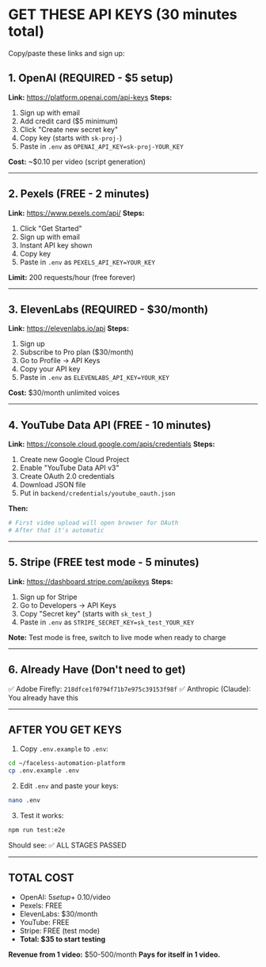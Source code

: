 # GET THESE API KEYS (30 minutes total)

Copy/paste these links and sign up:

## 1. OpenAI (REQUIRED - $5 setup)
**Link:** https://platform.openai.com/api-keys
**Steps:**
1. Sign up with email
2. Add credit card ($5 minimum)
3. Click "Create new secret key"
4. Copy key (starts with `sk-proj-`)
5. Paste in `.env` as `OPENAI_API_KEY=sk-proj-YOUR_KEY`

**Cost:** ~$0.10 per video (script generation)

---

## 2. Pexels (FREE - 2 minutes)
**Link:** https://www.pexels.com/api/
**Steps:**
1. Click "Get Started"
2. Sign up with email
3. Instant API key shown
4. Copy key
5. Paste in `.env` as `PEXELS_API_KEY=YOUR_KEY`

**Limit:** 200 requests/hour (free forever)

---

## 3. ElevenLabs (REQUIRED - $30/month)
**Link:** https://elevenlabs.io/api
**Steps:**
1. Sign up
2. Subscribe to Pro plan ($30/month)
3. Go to Profile → API Keys
4. Copy your API key
5. Paste in `.env` as `ELEVENLABS_API_KEY=YOUR_KEY`

**Cost:** $30/month unlimited voices

---

## 4. YouTube Data API (FREE - 10 minutes)
**Link:** https://console.cloud.google.com/apis/credentials
**Steps:**
1. Create new Google Cloud Project
2. Enable "YouTube Data API v3"
3. Create OAuth 2.0 credentials
4. Download JSON file
5. Put in `backend/credentials/youtube_oauth.json`

**Then:**
```bash
# First video upload will open browser for OAuth
# After that it's automatic
```

---

## 5. Stripe (FREE test mode - 5 minutes)
**Link:** https://dashboard.stripe.com/apikeys
**Steps:**
1. Sign up for Stripe
2. Go to Developers → API Keys
3. Copy "Secret key" (starts with `sk_test_`)
4. Paste in `.env` as `STRIPE_SECRET_KEY=sk_test_YOUR_KEY`

**Note:** Test mode is free, switch to live mode when ready to charge

---

## 6. Already Have (Don't need to get)
✅ Adobe Firefly: `218dfce1f0794f71b7e975c39153f98f`
✅ Anthropic (Claude): You already have this

---

## AFTER YOU GET KEYS

1. Copy `.env.example` to `.env`:
```bash
cd ~/faceless-automation-platform
cp .env.example .env
```

2. Edit `.env` and paste your keys:
```bash
nano .env
```

3. Test it works:
```bash
npm run test:e2e
```

Should see: ✅ ALL STAGES PASSED

---

## TOTAL COST
- OpenAI: $5 setup + ~$0.10/video
- Pexels: FREE
- ElevenLabs: $30/month
- YouTube: FREE
- Stripe: FREE (test mode)
- **Total: $35 to start testing**

**Revenue from 1 video:** $50-500/month
**Pays for itself in 1 video.**
